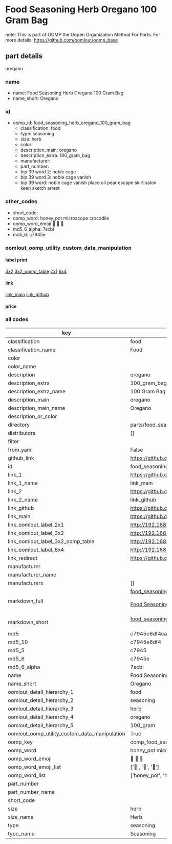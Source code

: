 # Food Seasoning Herb Oregano 100 Gram Bag  

note: This is part of OOMP the Oopen Organization Method For Parts. For more details: https://github.com/oomlout/oomp_base

##  part details
  



oregano



### name
* name: Food Seasoning Herb Oregano 100 Gram Bag
* name_short: Oregano
### id
* oomp_id: food_seasoning_herb_oregano_100_gram_bag
  * classification: food
  * type: seasoning
  * size: herb
  * color: 
  * description_main: oregano
  * description_extra: 100_gram_bag
  * manufacturer: 
  * part_number: 
  * bip 39 word 2: noble cage
  * bip 39 word 3: noble cage vanish
  * bip 39 word: noble cage vanish place oil pear escape skirt salon keen sketch arrest

### other_codes
* short_code: 
* oomp_word: honey_pot microscope crocodile
* oomp_word_emoji :honey_pot: :microscope: :crocodile:
* md5_6_alpha: 7scbi
* md5_6: c7945e






### oomlout_oomp_utility_custom_data_manipulation
#### label print
[3x2](http://192.168.1.245:1112/?label=oomp%207scbi)
[3x2_oomp_table](http://192.168.1.108:1112/?label=oomp%207scbi)
[2x1](http://192.168.1.242:1112/?label=oomp%207scbi)
[6x4](http://192.168.1.55:1112/?label=oomp%207scbi)    

#### link

[link_main](https://github.com/oomlout/oomlout_oomp_version_1_messy/tree/main/parts/food_seasoning_herb_oregano_100_gram_bag) [link_github](https://github.com/oomlout/oomlout_oomp_version_1_messy/tree/main/parts/food_seasoning_herb_oregano_100_gram_bag)                             

#### price







### all codes 
| key | value |  
| --- | --- |  
| classification | food |  
| classification_name | Food |  
| color |  |  
| color_name |  |  
| description | oregano |  
| description_extra | 100_gram_bag |  
| description_extra_name | 100 Gram Bag |  
| description_main | oregano |  
| description_main_name | Oregano |  
| description_or_color |   |  
| directory | parts/food_seasoning_herb_oregano_100_gram_bag |  
| distributors | [] |  
| filter |  |  
| from_yaml | False |  
| github_link | https://github.com/oomlout/oomlout_oomp_part_src/tree/main/parts/food_seasoning_herb_oregano_100_gram_bag |  
| id | food_seasoning_herb_oregano_100_gram_bag |  
| link_1 | https://github.com/oomlout/oomlout_oomp_version_1_messy/tree/main/parts/food_seasoning_herb_oregano_100_gram_bag |  
| link_1_name | link_main |  
| link_2 | https://github.com/oomlout/oomlout_oomp_version_1_messy/tree/main/parts/food_seasoning_herb_oregano_100_gram_bag |  
| link_2_name | link_github |  
| link_github | https://github.com/oomlout/oomlout_oomp_version_1_messy/tree/main/parts/food_seasoning_herb_oregano_100_gram_bag |  
| link_main | https://github.com/oomlout/oomlout_oomp_version_1_messy/tree/main/parts/food_seasoning_herb_oregano_100_gram_bag |  
| link_oomlout_label_2x1 | http://192.168.1.242:1112/?label=oomp%207scbi |  
| link_oomlout_label_3x2 | http://192.168.1.245:1112/?label=oomp%207scbi |  
| link_oomlout_label_3x2_oomp_table | http://192.168.1.108:1112/?label=oomp%207scbi |  
| link_oomlout_label_6x4 | http://192.168.1.55:1112/?label=oomp%207scbi |  
| link_redirect | https://github.com/oomlout/oomlout_oomp_version_1_messy/tree/main/parts/food_seasoning_herb_oregano_100_gram_bag |  
| manufacturer |  |  
| manufacturer_name |  |  
| manufacturers | [] |  
| markdown_full | [food_seasoning_herb_oregano_100_gram_bag](none)<br>[](none)<br>[Food Seasoning Herb Oregano 100 Gram Bag](none)<br><br> |  
| markdown_short | [food_seasoning_herb_oregano_100_gram_bag](none)<br><br> |  
| md5 | c7945e6df4caa9a2884cea5de2880cad |  
| md5_10 | c7945e6df4 |  
| md5_5 | c7945 |  
| md5_6 | c7945e |  
| md5_6_alpha | 7scbi |  
| name | Food Seasoning Herb Oregano 100 Gram Bag |  
| name_short | Oregano |  
| oomlout_detail_hierarchy_1 | food |  
| oomlout_detail_hierarchy_2 | seasoning |  
| oomlout_detail_hierarchy_3 | herb |  
| oomlout_detail_hierarchy_4 | oregano |  
| oomlout_detail_hierarchy_5 | 100_gram |  
| oomlout_oomp_utility_custom_data_manipulation | True |  
| oomp_key | oomp_food_seasoning_herb_oregano_100_gram_bag |  
| oomp_word | honey_pot microscope crocodile |  
| oomp_word_emoji | :honey_pot: :microscope: :crocodile: |  
| oomp_word_emoji_list | [':honey_pot:', ':microscope:', ':crocodile:'] |  
| oomp_word_list | ['honey_pot', 'microscope', 'crocodile'] |  
| part_number |  |  
| part_number_name |  |  
| short_code |  |  
| size | herb |  
| size_name | Herb |  
| type | seasoning |  
| type_name | Seasoning |  
